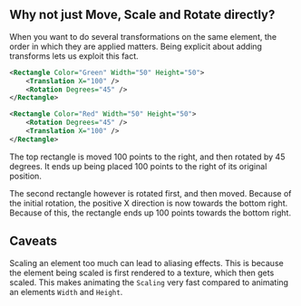 
## Why not just Move, Scale and Rotate directly?

When you want to do several transformations on the same element, the order in which they are applied matters. Being explicit about adding transforms lets us exploit this fact.

```xml
<Rectangle Color="Green" Width="50" Height="50">
	<Translation X="100" />
	<Rotation Degrees="45" />
</Rectangle>

<Rectangle Color="Red" Width="50" Height="50">
	<Rotation Degrees="45" />
	<Translation X="100" />
</Rectangle>
```

The top rectangle is moved 100 points to the right, and then rotated by 45 degrees. It ends up being placed 100 points to the right of its original position.

The second rectangle however is rotated first, and then moved. Because of the initial rotation, the positive X direction is now towards the bottom right. Because of this, the rectangle ends up 100 points towards the bottom right.


## Caveats

Scaling an element too much can lead to aliasing effects. This is because the element being scaled is first rendered to a texture, which then gets scaled. This makes animating the `Scaling` very fast compared to animating an elements `Width` and `Height`.
